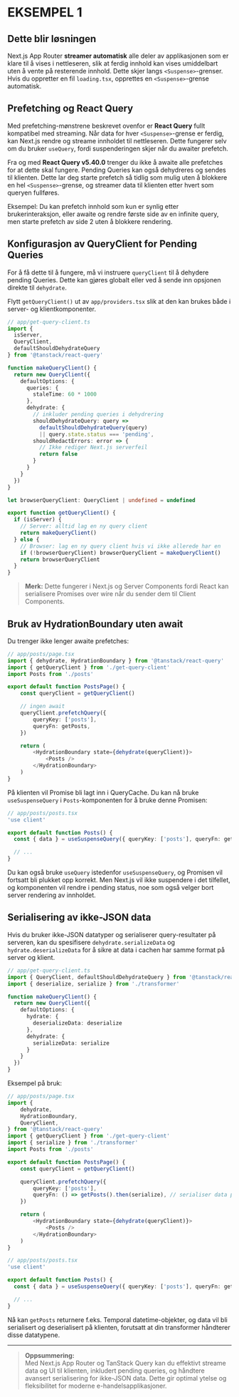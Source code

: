 # EKSEMPEL 1

## Dette blir løsningen

Next.js App Router **streamer automatisk** alle deler av applikasjonen som er
klare til å vises i nettleseren, slik at ferdig innhold kan vises umiddelbart
uten å vente på resterende innhold. Dette skjer langs `<Suspense>`-grenser. Hvis
du oppretter en fil `loading.tsx`, opprettes en `<Suspense>`-grense automatisk.

## Prefetching og React Query

Med prefetching-mønstrene beskrevet ovenfor er **React Query** fullt kompatibel
med streaming. Når data for hver `<Suspense>`-grense er ferdig, kan Next.js
rendre og streame innholdet til nettleseren. Dette fungerer selv om du bruker
`useQuery`, fordi suspenderingen skjer når du awaiter prefetch.

Fra og med **React Query v5.40.0** trenger du ikke å awaite alle prefetches for
at dette skal fungere. Pending Queries kan også dehydreres og sendes til
klienten. Dette lar deg starte prefetch så tidlig som mulig uten å blokkere en
hel `<Suspense>`-grense, og streamer data til klienten etter hvert som queryen
fullføres.

Eksempel: Du kan prefetch innhold som kun er synlig etter brukerinteraksjon,
eller awaite og rendre første side av en infinite query, men starte prefetch av
side 2 uten å blokkere rendering.

## Konfigurasjon av QueryClient for Pending Queries

For å få dette til å fungere, må vi instruere `queryClient` til å dehydere
pending Queries. Dette kan gjøres globalt eller ved å sende inn opsjonen direkte
til `dehydrate`.

Flytt `getQueryClient()` ut av `app/providers.tsx` slik at den kan brukes både i
server- og klientkomponenter.

```typescript
// app/get-query-client.ts
import {
  isServer,
  QueryClient,
  defaultShouldDehydrateQuery
} from '@tanstack/react-query'

function makeQueryClient() {
  return new QueryClient({
    defaultOptions: {
      queries: {
        staleTime: 60 * 1000
      },
      dehydrate: {
        // inkluder pending queries i dehydrering
        shouldDehydrateQuery: query =>
          defaultShouldDehydrateQuery(query)
          || query.state.status === 'pending',
        shouldRedactErrors: error => {
          // Ikke rediger Next.js serverfeil
          return false
        }
      }
    }
  })
}

let browserQueryClient: QueryClient | undefined = undefined

export function getQueryClient() {
  if (isServer) {
    // Server: alltid lag en ny query client
    return makeQueryClient()
  } else {
    // Browser: lag en ny query client hvis vi ikke allerede har en
    if (!browserQueryClient) browserQueryClient = makeQueryClient()
    return browserQueryClient
  }
}
```

> **Merk:** Dette fungerer i Next.js og Server Components fordi React kan
> serialisere Promises over wire når du sender dem til Client Components.

## Bruk av HydrationBoundary uten await

Du trenger ikke lenger awaite prefetches:

```typescript
// app/posts/page.tsx
import { dehydrate, HydrationBoundary } from '@tanstack/react-query'
import { getQueryClient } from './get-query-client'
import Posts from './posts'

export default function PostsPage() {
    const queryClient = getQueryClient()

    // ingen await
    queryClient.prefetchQuery({
        queryKey: ['posts'],
        queryFn: getPosts,
    })

    return (
        <HydrationBoundary state={dehydrate(queryClient)}>
            <Posts />
        </HydrationBoundary>
    )
}
```

På klienten vil Promise bli lagt inn i QueryCache. Du kan nå bruke
`useSuspenseQuery` i `Posts`-komponenten for å bruke denne Promisen:

```typescript
// app/posts/posts.tsx
'use client'

export default function Posts() {
  const { data } = useSuspenseQuery({ queryKey: ['posts'], queryFn: getPosts })

  // ...
}
```

Du kan også bruke `useQuery` istedenfor `useSuspenseQuery`, og Promisen vil
fortsatt bli plukket opp korrekt. Men Next.js vil ikke suspendere i det
tilfellet, og komponenten vil rendre i pending status, noe som også velger bort
server rendering av innholdet.

## Serialisering av ikke-JSON data

Hvis du bruker ikke-JSON datatyper og serialiserer query-resultater på serveren,
kan du spesifisere `dehydrate.serializeData` og `hydrate.deserializeData` for å
sikre at data i cachen har samme format på server og klient.

```typescript
// app/get-query-client.ts
import { QueryClient, defaultShouldDehydrateQuery } from '@tanstack/react-query'
import { deserialize, serialize } from './transformer'

function makeQueryClient() {
  return new QueryClient({
    defaultOptions: {
      hydrate: {
        deserializeData: deserialize
      },
      dehydrate: {
        serializeData: serialize
      }
    }
  })
}
```

Eksempel på bruk:

```typescript
// app/posts/page.tsx
import {
    dehydrate,
    HydrationBoundary,
    QueryClient,
} from '@tanstack/react-query'
import { getQueryClient } from './get-query-client'
import { serialize } from './transformer'
import Posts from './posts'

export default function PostsPage() {
    const queryClient = getQueryClient()

    queryClient.prefetchQuery({
        queryKey: ['posts'],
        queryFn: () => getPosts().then(serialize), // serialiser data på server
    })

    return (
        <HydrationBoundary state={dehydrate(queryClient)}>
            <Posts />
        </HydrationBoundary>
    )
}
```

```typescript
// app/posts/posts.tsx
'use client'

export default function Posts() {
  const { data } = useSuspenseQuery({ queryKey: ['posts'], queryFn: getPosts })

  // ...
}
```

Nå kan `getPosts` returnere f.eks. Temporal datetime-objekter, og data vil bli
serialisert og deserialisert på klienten, forutsatt at din transformer håndterer
disse datatypene.

---

> **Oppsummering:**  
> Med Next.js App Router og TanStack Query kan du effektivt streame data og UI
> til klienten, inkludert pending queries, og håndtere avansert serialisering
> for ikke-JSON data. Dette gir optimal ytelse og fleksibilitet for moderne
> e-handelsapplikasjoner.
